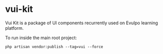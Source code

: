 # vui-kit
Vui Kit is a package of UI components recurrently used on Evulpo learning platform.

To run inside the main root project:

`php artisan vendor:publish --tag=vui --force`

